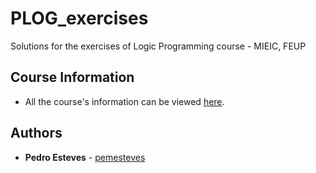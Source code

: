 # PLOG_exercises

Solutions for the exercises of Logic Programming course - MIEIC, FEUP

## Course Information

* All the course's information can be viewed [here](https://sigarra.up.pt/feup/en/ucurr_geral.ficha_uc_view?pv_ocorrencia_id=436444).

## Authors

* **Pedro Esteves** - [pemesteves](https://github.com/pemesteves) 
